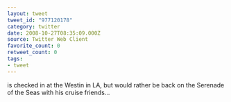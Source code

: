 ```yaml
---
layout: tweet
tweet_id: "977120178"
category: twitter
date: 2008-10-27T08:35:09.000Z
source: Twitter Web Client
favorite_count: 0
retweet_count: 0
tags:
- tweet
---
```


is checked in at the Westin in LA, but would rather be back on the Serenade of the Seas with his cruise friends...
